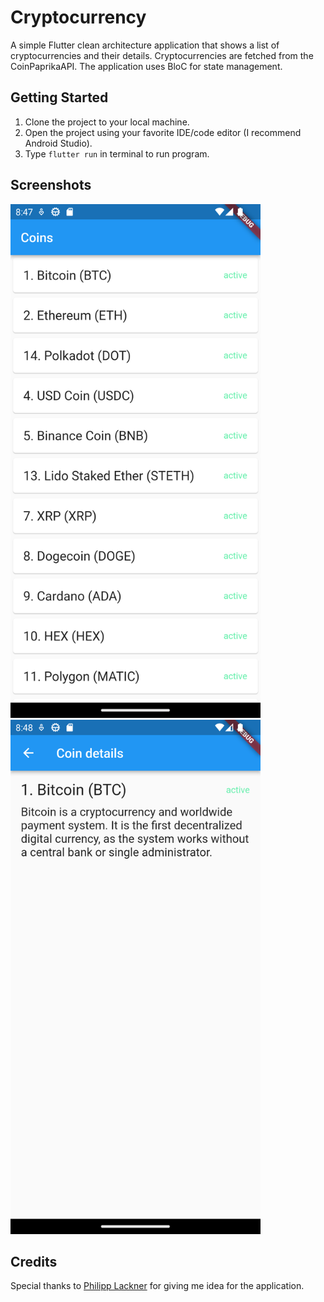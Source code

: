 # Cryptocurrency

A simple Flutter clean architecture application that shows a list of cryptocurrencies and their
details. Cryptocurrencies are fetched from the CoinPaprikaAPI. The application uses BloC for state
management.

## Getting Started

1. Clone the project to your local machine.
2. Open the project using your favorite IDE/code editor (I recommend Android Studio).
3. Type ```flutter run``` in terminal to run program.

## Screenshots

<img src="./screenshots/screen_1.png" alt="Screenshot 1" width="400px" height="auto">
<img src="./screenshots/screen_2.png" alt="Screenshot 2" width="400px" height="auto">

## Credits

Special thanks to [Philipp Lackner](https://www.youtube.com/c/PhilippLackner) for giving me idea for
the application.